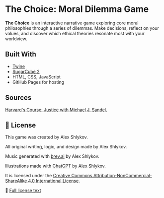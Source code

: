 # The Choice: Moral Dilemma Game

**The Choice** is an interactive narrative game exploring core moral philosophies through a series of dilemmas. Make decisions, reflect on your values, and discover which ethical theories resonate most with your worldview.

## Built With

- [Twine](https://twinery.org/)
- [SugarCube 2](https://www.motoslave.net/sugarcube/)
- HTML, CSS, JavaScript
- GitHub Pages for hosting

## Sources
[Harvard's Course: Justice with Michael J. Sandel.](https://sandel.scholars.harvard.edu/justice)


## 📄 License
This game was created by Alex Shlykov.

All original writing, logic, and design made by Alex Shlykov.

Music generated with [brev.ai](https://brev.ai/) by Alex Shlykov.

Illustrations made with [ChatGPT](https://chatgpt.com/) by Alex Shlykov.

It is licensed under the [Creative Commons Attribution-NonCommercial-ShareAlike 4.0 International License](https://creativecommons.org/licenses/by-nc-sa/4.0/).

🔗 [Full license text](https://creativecommons.org/licenses/by-nc-sa/4.0/legalcode)

